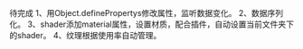 待完成
1、用Object.definePropertys修改属性，监听数据变化。
2、数据序列化。
3、shader添加material属性，设置材质，配合插件，自动设置当前文件夹下的shader。
4、纹理根据使用率自动管理。

